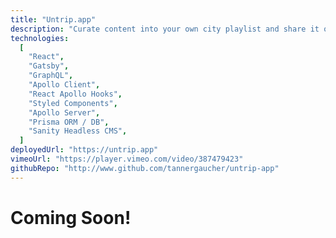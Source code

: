 ```yaml
---
title: "Untrip.app"
description: "Curate content into your own city playlist and share it on social media."
technologies:
  [
    "React",
    "Gatsby",
    "GraphQL",
    "Apollo Client",
    "React Apollo Hooks",
    "Styled Components",
    "Apollo Server",
    "Prisma ORM / DB",
    "Sanity Headless CMS",
  ]
deployedUrl: "https://untrip.app"
vimeoUrl: "https://player.vimeo.com/video/387479423"
githubRepo: "http://www.github.com/tannergaucher/untrip-app"
---
```


# Coming Soon!
